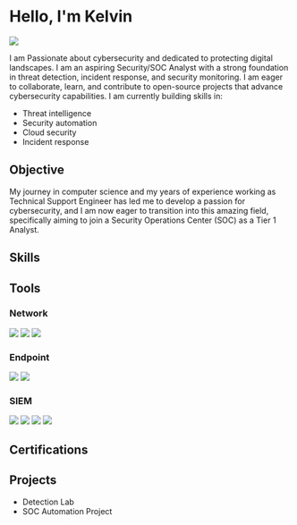 # Hello, I'm Kelvin
<a href="www.linkedin.com/in/kjohnsn"><img src="https://img.shields.io/badge/-LinkedIn-0072b1?&style=for-the-badge&logo=linkedin&logoColor=white" /></a>

I am Passionate about cybersecurity and dedicated to protecting digital landscapes. I am an aspiring Security/SOC Analyst with a strong foundation in threat detection, incident response, and security monitoring. I am eager to collaborate, learn, and contribute to open-source projects that advance cybersecurity capabilities. 
I am currently building skills in:

- Threat intelligence
- Security automation
- Cloud security
- Incident response


## Objective

My journey in computer science and my years of experience working as Technical Support Engineer has led me to develop a passion for cybersecurity, and I am now eager to transition into this amazing field, specifically aiming to join a Security Operations Center (SOC) as a Tier 1 Analyst.

## Skills



## Tools

### Network
<div>
    <img src="https://img.shields.io/badge/-Wireshark-1679A7?&style=for-the-badge&logo=Wireshark&logoColor=white" />
    <img src="https://img.shields.io/badge/-Suricata-EF3B2D?&style=for-the-badge&logo=Suricata&logoColor=white" />
    <img src="https://img.shields.io/badge/-Snort-777BB4?&style=for-the-badge&logo=Snort&logoColor=white" />
</div>

### Endpoint
<div>
    <img src="https://img.shields.io/badge/-Microsoft_Defender_for_Endpoint-00A4EF?&style=for-the-badge&logo=Microsoft&logoColor=white" />
    <img src="https://img.shields.io/badge/-Velociraptor-4B275F?&style=for-the-badge&logo=Velociraptor&logoColor=white" />
</div>

### SIEM
<div>
    <img src="https://img.shields.io/badge/-Microsoft_Sentinel-0078D4?&style=for-the-badge&logo=Microsoft&logoColor=white" />
    <img src="https://img.shields.io/badge/-Splunk-000000?&style=for-the-badge&logo=Splunk&logoColor=white" />
    <img src="https://img.shields.io/badge/-Elastic-005571?&style=for-the-badge&logo=Elastic&logoColor=white" />
    <img src="https://img.shields.io/badge/-Wazuh-000000?&style=for-the-badge&logo=Wazuh&logoColor=white" />
</div>

## Certifications
<div>

</div>

## Projects
- Detection Lab
- SOC Automation Project
